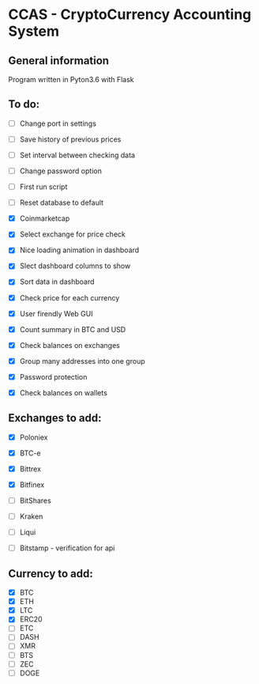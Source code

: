 # CCAS - CryptoCurrency Accounting System

## General information 
Program written in Pyton3.6 with Flask

## To do: 
- [ ] Change port in settings
- [ ] Save history of previous prices
- [ ] Set interval between checking data
- [ ] Change password option
- [ ] First run script
- [ ] Reset database to default
- [X] Coinmarketcap
- [X] Select exchange for price check
- [X] Nice loading animation in dashboard
- [X] Slect dashboard columns to show
- [X] Sort data in dashboard
- [X] Check price for each currency
- [X] User firendly Web GUI
- [X] Count summary in BTC and USD
- [x] Check balances on exchanges
- [X] Group many addresses into one group
- [X] Password protection
- [x] Check balances on wallets


## Exchanges to add:
- [X] Poloniex
- [X] BTC-e
- [X] Bittrex
- [X] Bitfinex
- [ ] BitShares
- [ ] Kraken
- [ ] Liqui
- [ ] Bitstamp - verification for api


## Currency to add:
- [X] BTC
- [X] ETH
- [X] LTC
- [X] ERC20
- [ ] ETC
- [ ] DASH
- [ ] XMR
- [ ] BTS
- [ ] ZEC
- [ ] DOGE
